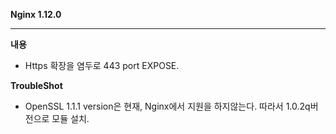 **Nginx 1.12.0**

----

 **내용**
  + Https 확장을 염두로 443 port EXPOSE.

 **TroubleShot**
  + OpenSSL 1.1.1 version은 현재, Nginx에서 지원을 하지않는다. 따라서 1.0.2q버전으로 모듈 설치.
  